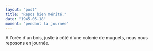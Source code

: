 ```yaml
---
layout: "post"
title: "Repos bien mérité."
date: "1945-05-18"
moment: "pendant la journée"
---
```


A l'orée d'un bois, juste à côté d'une colonie de muguets, nous nous reposons en journée.


<div class="histoire"></div>

<div class="commentaire"></div>